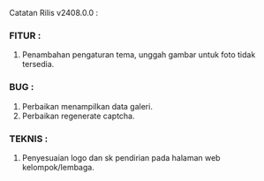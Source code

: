 Catatan Rilis v2408.0.0 :

### FITUR : 
1. Penambahan pengaturan tema, unggah gambar untuk foto tidak tersedia.

### BUG : 
1. Perbaikan menampilkan data galeri.
2. Perbaikan regenerate captcha.


### TEKNIS : 
1. Penyesuaian logo dan sk pendirian pada halaman web kelompok/lembaga.